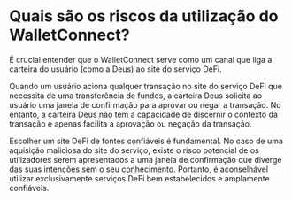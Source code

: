 # Quais são os riscos da utilização do WalletConnect?

É crucial entender que o WalletConnect serve como um canal que liga a carteira do usuário (como a Deus) ao site do serviço DeFi.

Quando um usuário aciona qualquer transação no site do serviço DeFi que necessita de uma transferência de fundos, a carteira Deus solicita ao usuário uma janela de confirmação para aprovar ou negar a transação. No entanto, a carteira Deus não tem a capacidade de discernir o contexto da transação e apenas facilita a aprovação ou negação da transação.

Escolher um site DeFi de fontes confiáveis ​​é fundamental. No caso de uma aquisição maliciosa do site do serviço, existe o risco potencial de os utilizadores serem apresentados a uma janela de confirmação que diverge das suas intenções sem o seu conhecimento. Portanto, é aconselhável utilizar exclusivamente serviços DeFi bem estabelecidos e amplamente confiáveis.
